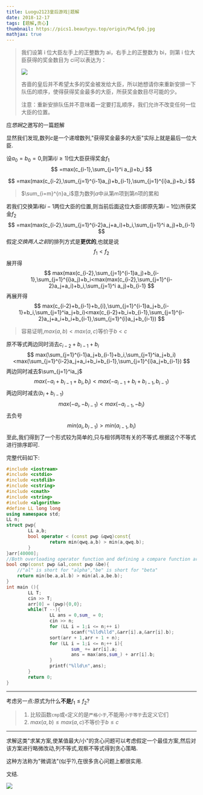 ```yaml
---
title: Luogu2123皇后游戏|题解
date: 2018-12-17
tags: [题解,贪心]
thumbnail: https://pics1.beautyyu.top/origin/PwLfpQ.jpg
mathjax: true
---
```


>我们设第 i 位大臣左手上的正整数为 ai，右手上的正整数为 bi，则第 i 位大臣获得的奖金数目为 ci可以表达为：
>
>![](https://pics1.beautyyu.top/origin/F0Kkp6.jpg)
>
>吝啬的皇后并不希望太多的奖金被发给大臣，所以她想请你来重新安排一下队伍的顺序，使得获得奖金最多的大臣，所获奖金数目尽可能的少。
>
>注意：重新安排队伍并不意味着一定要打乱顺序，我们允许不改变任何一位大臣的位置。

应*悠娴*之邀写的一篇题解

显然我们发现,数列$c$是一个递增数列,"获得奖金最多的大臣"实际上就是最后一位大臣.

设$a_0=b_0=0$,则第$i(i\geq 1)$位大臣获得奖金$f_1$
$$
=max(c_{i-1},\sum_{j=1}^i a_j)+b_i
$$

$$
=max(max(c_{i-2},\sum_{j=1}^{i-1}a_j)+b_{i-1},\sum_{j=1}^{i}a_j)+b_i
$$

> $\sum_{i=m}^{n}a_i$意为数列$a$中从第$m$项到第$n$项的累和

若我们交换第$i$和$i-1$两位大臣的位置,则当前后面这位大臣(即原先第$i-1$位)所获奖金$f_2$
$$
=max(max(c_{i-2},\sum_{j=1}^{i-2}a_j+a_i)+b_i,\sum_{j=1}^i a_j)+b_{i-1}
$$
假定*交换两人之前*的排列方式是**更优的**,也就是说
$$
f_1<f_2
$$
展开得
$$
max(max(c_{i-2},\sum_{j=1}^{i-1}a_j)+b_{i-1},\sum_{j=1}^{i}a_j)+b_i<max(max(c_{i-2},\sum_{j=1}^{i-2}a_j+a_i)+b_i,\sum_{j=1}^i a_j)+b_{i-1}
$$
再展开得
$$
max(c_{i-2}+b_{i-1}+b_{i},\sum_{j=1}^{i-1}a_j+b_{i-1}+b_i,\sum_{j=1}^ia_j+b_i)<max(c_{i-2}+b_i+b_{i-1},\sum_{j=1}^{i-2}a_j+a_i+b_i+b_{i-1},\sum_{j=1}^{i}a_j+b_{i-1})
$$

>容易证明,$max(a,b)<max(a,c)$等价于$b<c$

原不等式两边同时消去$c_{i-2}+b_{i-1}+b_{i}$
$$
max(\sum_{j=1}^{i-1}a_j+b_{i-1}+b_i,\sum_{j=1}^ia_j+b_i)<max(\sum_{j=1}^{i-2}a_j+a_i+b_i+b_{i-1},\sum_{j=1}^{i}a_j+b_{i-1})
$$
两边同时减去$\sum_{j=1}^ia_j$
$$
max(-a_i+b_{i-1}+b_i,b_i)<max(-a_{i-1}+b_i+b_{i-1},b_{i-1})
$$
两边同时减去$(b_i+b_{i-1})$
$$
max(-a_i,-b_{i-1})<max(-a_{i-1},-b_i)
$$
去负号
$$
min(a_i,b_{i-1})>min(a_{i-1},b_i)
$$
至此,我们得到了一个形式较为简单的,只与相邻两项有关的不等式.根据这个不等式进行排序即可.

完整代码如下:

```c++
#include <iostream>
#include <cstdio>
#include <cstdlib>
#include <cstring>
#include <cmath>
#include <string>
#include <algorithm>
#define LL long long
using namespace std;
LL n;
struct pwp{
        LL a,b;
        bool operator < (const pwp &qwq)const{
                return min(qwq.a,b) > min(a,qwq.b);
        }
}arr[40000];
//Both overloading operator function and defining a compare function are correct
bool cmp(const pwp &al,const pwp &be){
	//"al" is short for "alpha","be" is short for "beta"
	return min(be.a,al.b) > min(al.a,be.b);
}
int main (){
        LL T;
        cin >> T;
        arr[0] = (pwp){0,0};
        while(T --){
                LL ans = 0,sum_ = 0;
                cin >> n;
                for (LL i = 1;i <= n;++ i)
                        scanf("%lld%lld",&arr[i].a,&arr[i].b);
                sort(arr + 1,arr + 1 + n);
                for (LL i = 1;i <= n;++ i){
                        sum_ += arr[i].a;
                        ans = max(ans,sum_) + arr[i].b; 
                }
                printf("%lld\n",ans);
        }
        return 0;
}
```

***

考虑另一点:原式为什么**不是**$f_1\leq f_2$?

> 1. 比较函数`cmp`或`<`定义的是`严格小于`,不能用`小于等于`去定义它们
> 2. $max(a,b)\leq max(a,c)$不等价于$b\leq c$

***

求解这类"求某方案,使某值最大/小"的贪心问题可以考虑假定一个最佳方案,然后对该方案进行略微改动,列不等式,观察不等式得到贪心策略.

这种方法称为"微调法"(似乎?),在很多贪心问题上都很实用.

文结.

![](https://pics1.beautyyu.top/origin/PwLfpQ.jpg)